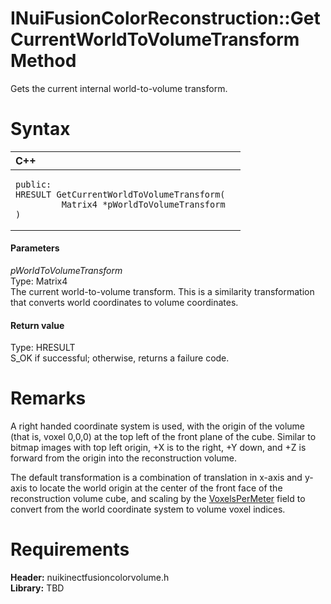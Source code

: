 INuiFusionColorReconstruction::GetCurrentWorldToVolumeTransform Method  
======================================================================  

Gets the current internal world-to-volume transform. <span id="syntaxSection"></span>

Syntax  
======  

<table>
<colgroup>
<col width="100%" />
</colgroup>
<thead>
<tr class="header">
<th align="left">C++</th>
</tr>
</thead>
<tbody>
<tr class="odd">
<td align="left"><pre><code>public:  
HRESULT GetCurrentWorldToVolumeTransform(  
         Matrix4 *pWorldToVolumeTransform  
)</code></pre></td>
</tr>
</tbody>
</table>

<span id="ID4EG"></span>
#### Parameters  

*pWorldToVolumeTransform*    
Type: Matrix4  
The current world-to-volume transform. This is a similarity transformation that converts world coordinates to volume coordinates.  

<span id="ID4EP"></span>
#### Return value  

Type: HRESULT  
S\_OK if successful; otherwise, returns a failure code.  

<span id="remarks"></span>

Remarks  
=======  

A right handed coordinate system is used, with the origin of the volume (that is, voxel 0,0,0) at the top left of the front plane of the cube. Similar to bitmap images with top left origin, +X is to the right, +Y down, and +Z is forward from the origin into the reconstruction volume.  

The default transformation is a combination of translation in x-axis and y-axis to locate the world origin at the center of the front face of the reconstruction volume cube, and scaling by the [VoxelsPerMeter](../../../Structures/NUI_FUSION_RECONSTRUCTION.md) field to convert from the world coordinate system to volume voxel indices.  

<span id="requirements"></span>

Requirements  
============  

**Header:** nuikinectfusioncolorvolume.h  
**Library:** TBD  



<!--Please do not edit the data in the comment block below.-->
<!--
TOCTitle : GetCurrentWorldToVolumeTransform Method
RLTitle : INuiFusionColorReconstruction::GetCurrentWorldToVolumeTransform Method
KeywordK : GetCurrentWorldToVolumeTransform method
KeywordK : INuiFusionColorReconstruction::GetCurrentWorldToVolumeTransform method
KeywordF : INuiFusionColorReconstruction::GetCurrentWorldToVolumeTransform
KeywordF : GetCurrentWorldToVolumeTransform
KeywordF : Microsoft.Kinect.nuikinectfusioncolorvolume.INuiFusionColorReconstruction.GetCurrentWorldToVolumeTransform(Matrix4)
KeywordA : M:Microsoft.Kinect.nuikinectfusioncolorvolume.INuiFusionColorReconstruction.GetCurrentWorldToVolumeTransform(Matrix4)
AssetID : M:Microsoft.Kinect.nuikinectfusioncolorvolume.INuiFusionColorReconstruction.GetCurrentWorldToVolumeTransform(Matrix4)
Locale : en-us
CommunityContent : 1
APIType : Managed
APILocation : 
APIName : Microsoft.Kinect.nuikinectfusioncolorvolume.INuiFusionColorReconstruction::GetCurrentWorldToVolumeTransform
TargetOS : Windows
TopicType : kbSyntax
DevLang : C++
DocSet : K4Wv2
ProjType : K4Wv2Proj
Technology : Kinect for Windows
Product : Kinect for Windows SDK v2
productversion : 20
-->
